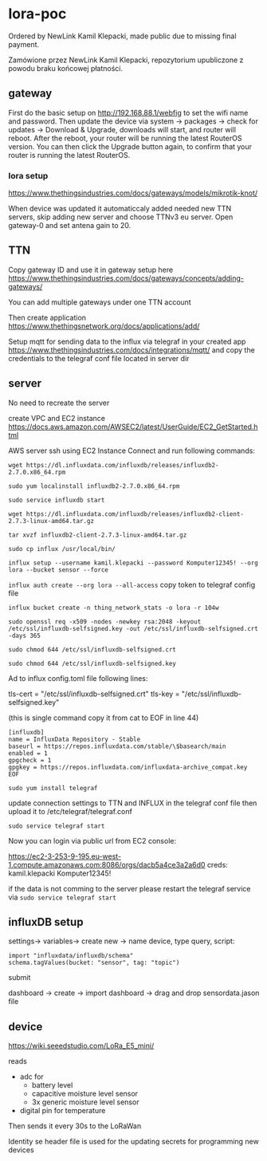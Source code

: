 # lora-poc
Ordered by NewLink Kamil Klepacki, made public due to missing final payment.

Zamówione przez NewLink Kamil Klepacki, repozytorium upubliczone z powodu braku końcowej płatności.


## gateway
First do the basic setup on http://192.168.88.1/webfig to set the wifi name and password. Then update the device via system -> packages -> check for updates -> Download & Upgrade,  downloads will start, and router will reboot. After the reboot, your router will be running the latest RouterOS version. You can then click the Upgrade button again, to confirm that your router is running the latest RouterOS.

### lora setup

https://www.thethingsindustries.com/docs/gateways/models/mikrotik-knot/

When device was updated it automaticcaly added needed new TTN servers, skip adding new server and choose TTNv3 eu server. 
Open gateway-0 and set antena gain to 20.


## TTN

Copy gateway ID and use it in gateway setup here
https://www.thethingsindustries.com/docs/gateways/concepts/adding-gateways/

You can add multiple gateways under one TTN account

Then create application
https://www.thethingsnetwork.org/docs/applications/add/

Setup mqtt for sending data to the influx via telegraf in your created app
https://www.thethingsindustries.com/docs/integrations/mqtt/
and copy the credentials to the telegraf conf file located in server dir



## server
No need to recreate the server

create VPC and EC2 instance
https://docs.aws.amazon.com/AWSEC2/latest/UserGuide/EC2_GetStarted.html

AWS server ssh using EC2 Instance Connect and run following commands:

`wget https://dl.influxdata.com/influxdb/releases/influxdb2-2.7.0.x86_64.rpm`

`sudo yum localinstall influxdb2-2.7.0.x86_64.rpm`

`sudo service influxdb start`

`wget https://dl.influxdata.com/influxdb/releases/influxdb2-client-2.7.3-linux-amd64.tar.gz`

`tar xvzf influxdb2-client-2.7.3-linux-amd64.tar.gz`

`sudo cp influx /usr/local/bin/`

`influx setup --username kamil.klepacki --password Komputer12345! --org lora --bucket sensor --force`

`influx auth create --org lora --all-access`
copy token to telegraf config file


`influx bucket create -n thing_network_stats -o lora -r 104w`


`sudo openssl req -x509 -nodes -newkey rsa:2048 -keyout /etc/ssl/influxdb-selfsigned.key -out /etc/ssl/influxdb-selfsigned.crt -days 365`

`sudo chmod 644 /etc/ssl/influxdb-selfsigned.crt`

`sudo chmod 644 /etc/ssl/influxdb-selfsigned.key`

Ad to influx config.toml file following lines:

tls-cert = "/etc/ssl/influxdb-selfsigned.crt"
tls-key = "/etc/ssl/influxdb-selfsigned.key"


(this is single command copy it from cat to EOF in line 44)
```cat <<EOF | sudo tee /etc/yum.repos.d/influxdb.repo
[influxdb]
name = InfluxData Repository - Stable
baseurl = https://repos.influxdata.com/stable/\$basearch/main
enabled = 1
gpgcheck = 1
gpgkey = https://repos.influxdata.com/influxdata-archive_compat.key
EOF
```

`sudo yum install telegraf`

update connection settings to TTN and INFLUX in the telegraf conf file then upload it to /etc/telegraf/telegraf.conf

`sudo service telegraf start`


Now you can login via public url from EC2 console:

https://ec2-3-253-9-195.eu-west-1.compute.amazonaws.com:8086/orgs/dacb5a4ce3a2a6d0
creds:
kamil.klepacki
Komputer12345!

if the data is not comming to the server please restart the telegraf service via 
`sudo service telegraf start`


## influxDB setup

settings-> variables-> create new -> name device, type query, script:

```
import "influxdata/influxdb/schema"
schema.tagValues(bucket: "sensor", tag: "topic")
```
submit

dashboard -> create -> import dashboard -> drag and drop sensordata.jason file 


## device

https://wiki.seeedstudio.com/LoRa_E5_mini/

reads 
 * adc for 
    * battery level 
    * capacitive moisture level sensor
    * 3x generic moisture level sensor
* digital pin for temperature

Then sends it every 30s to the LoRaWan

Identity se header file is used for the updating secrets for programming new devices
